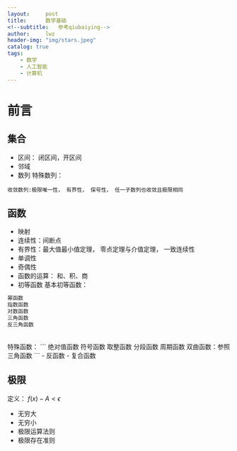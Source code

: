 ```yaml
---
layout:     post
title:      数学基础
<!--subtitle:   参考qiubaiying-->
author:     lwz
header-img: "img/stars.jpeg"
catalog: true
tags:
    - 数学
    - 人工智能
    - 计算机
---
```

# 前言

## 集合
- 区间： 闭区间，开区间
- 邻域
- 数列
特殊数列：
```
收敛数列:极限唯一性， 有界性， 保号性， 任一子数列也收敛且极限相同
```

## 函数
- 映射
- 连续性：间断点
- 有界性：最大值最小值定理， 零点定理与介值定理， 一致连续性
- 单调性
- 奇偶性
- 函数的运算： 和、积、商
- 初等函数
基本初等函数：
```Python
幂函数
指数函数
对数函数
三角函数
反三角函数
```
<br/>
特殊函数：
```
绝对值函数
符号函数
取整函数
分段函数
周期函数
双曲函数：参照三角函数
```
- 反函数
- 复合函数

## 极限
定义：
 $\left. f(x)- A \right. < \epsilon$
- 无穷大
- 无穷小
- 极限运算法则
- 极限存在准则


